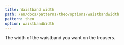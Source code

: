 ```yaml
---
title: Waistband width
path: /en/docs/patterns/theo/options/waistbandwidth
pattern: theo
option: waistbandWidth
---
```


The width of the waistband you want on the trousers.